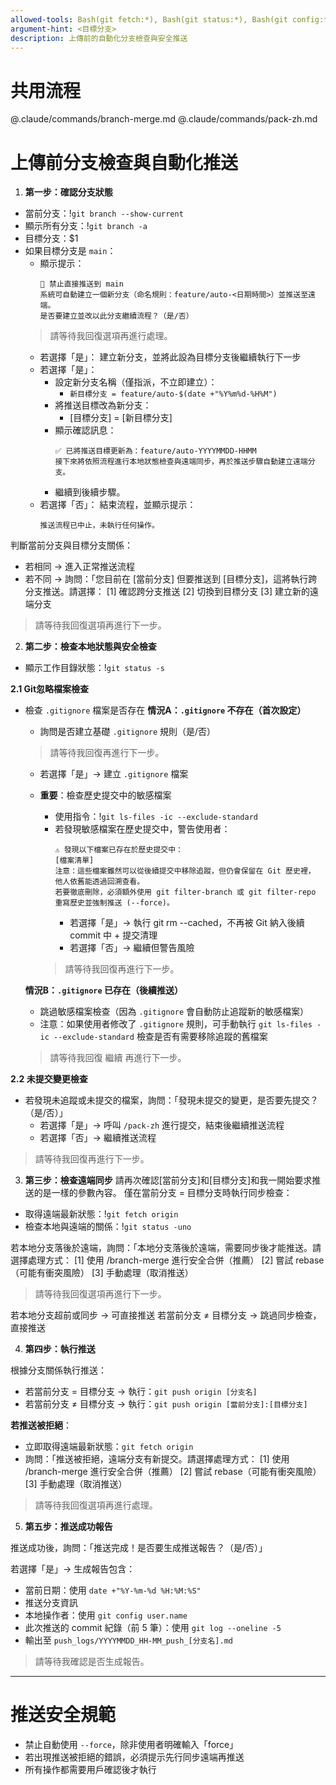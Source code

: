 ```yaml
---
allowed-tools: Bash(git fetch:*), Bash(git status:*), Bash(git config:*), Bash(git branch:*), Bash(git diff:*), Bash(git pull:*), Bash(git push:*), Bash(git log:*), Read, Write
argument-hint: <目標分支>
description: 上傳前的自動化分支檢查與安全推送
---
```


# 共用流程
@.claude/commands/branch-merge.md
@.claude/commands/pack-zh.md

# 上傳前分支檢查與自動化推送

1. **第一步：確認分支狀態**
  - 當前分支：!`git branch --show-current`
  - 顯示所有分支：!`git branch -a`
  - 目標分支：$1
  - 如果目標分支是 `main`：  
    - 顯示提示：  
      ```
      🚫 禁止直接推送到 main  
      系統可自動建立一個新分支（命名規則：feature/auto-<日期時間>）並推送至遠端。  
      是否要建立並改以此分支繼續流程？（是/否）  
      ```
    > 請等待我回復選項再進行處理。
      - 若選擇「是」： 建立新分支，並將此設為目標分支後繼續執行下一步 
      - 若選擇「是」：
        - 設定新分支名稱（僅指派，不立即建立）：
          - `新目標分支 = feature/auto-$(date +"%Y%m%d-%H%M")`
        - 將推送目標改為新分支：
          - [目標分支] = [新目標分支]
        - 顯示確認訊息：
          ```
          ✅ 已將推送目標更新為：feature/auto-YYYYMMDD-HHMM
          接下來將依照流程進行本地狀態檢查與遠端同步，再於推送步驟自動建立遠端分支。
          ```
        - 繼續到後續步驟。
      - 若選擇「否」： 結束流程，並顯示提示：  
          ```
          推送流程已中止，未執行任何操作。  
          ```

  判斷當前分支與目標分支關係：
  - 若相同 → 進入正常推送流程
  - 若不同 → 詢問：「您目前在 [當前分支] 但要推送到 [目標分支]，這將執行跨分支推送。請選擇：
    [1] 確認跨分支推送
    [2] 切換到目標分支
    [3] 建立新的遠端分支

  > 請等待我回復選項再進行下一步。

2. **第二步：檢查本地狀態與安全檢查**
  - 顯示工作目錄狀態：!`git status -s`

  **2.1 Git忽略檔案檢查**
  - 檢查 `.gitignore` 檔案是否存在
    **情況A：`.gitignore` 不存在（首次設定）**
    - 詢問是否建立基礎 `.gitignore` 規則（是/否）

    > 請等待我回復再進行下一步。

      - 若選擇「是」→ 建立 `.gitignore` 檔案
      - **重要**：檢查歷史提交中的敏感檔案
        - 使用指令：!`git ls-files -ic --exclude-standard`
        - 若發現敏感檔案在歷史提交中，警告使用者：
          ```
          ⚠️ 發現以下檔案已存在於歷史提交中：
          [檔案清單]
          注意：這些檔案雖然可以從後續提交中移除追蹤，但仍會保留在 Git 歷史裡，
          他人依舊能透過回溯查看。
          若要徹底刪除，必須額外使用 git filter-branch 或 git filter-repo
          重寫歷史並強制推送 (--force)。

          ```
          - 若選擇「是」→ 執行 git rm --cached，不再被 Git 納入後續 commit 中 + 提交清理
          - 若選擇「否」→ 繼續但警告風險

        > 請等待我回復再進行下一步。

    **情況B：`.gitignore` 已存在（後續推送）**
      - 跳過敏感檔案檢查（因為 `.gitignore` 會自動防止追蹤新的敏感檔案）
      - 注意：如果使用者修改了 `.gitignore` 規則，可手動執行 `git ls-files -ic --exclude-standard` 檢查是否有需要移除追蹤的舊檔案
    > 請等待我回復 繼續 再進行下一步。

  **2.2 未提交變更檢查**
  - 若發現未追蹤或未提交的檔案，詢問：「發現未提交的變更，是否要先提交？（是/否）」
    - 若選擇「是」→ 呼叫 `/pack-zh` 進行提交，結束後繼續推送流程
    - 若選擇「否」→ 繼續推送流程

  > 請等待我回復再進行下一步。

3. **第三步：檢查遠端同步**
  請再次確認[當前分支]和[目標分支]和我一開始要求推送的是一樣的參數內容。
  僅在當前分支 = 目標分支時執行同步檢查：
  - 取得遠端最新狀態：!`git fetch origin`
  - 檢查本地與遠端的關係：!`git status -uno`

  若本地分支落後於遠端，詢問：「本地分支落後於遠端，需要同步後才能推送。請選擇處理方式：
  [1] 使用 /branch-merge 進行安全合併（推薦）
  [2] 嘗試 rebase（可能有衝突風險）
  [3] 手動處理（取消推送）


  > 請等待我回復選項再進行下一步。

  若本地分支超前或同步 → 可直接推送
  若當前分支 ≠ 目標分支 → 跳過同步檢查，直接推送

4. **第四步：執行推送**

  根據分支關係執行推送：
  - 若當前分支 = 目標分支 → 執行：`git push origin [分支名]`
  - 若當前分支 ≠ 目標分支 → 執行：`git push origin [當前分支]:[目標分支]`

  **若推送被拒絕**：
  - 立即取得遠端最新狀態：`git fetch origin`
  - 詢問：「推送被拒絕，遠端分支有新提交。請選擇處理方式：
    [1] 使用 /branch-merge 進行安全合併（推薦）
    [2] 嘗試 rebase（可能有衝突風險）
    [3] 手動處理（取消推送）

  > 請等待我回復選項再進行處理。

5. **第五步：推送成功報告**

  推送成功後，詢問：「推送完成！是否要生成推送報告？（是/否）」

  若選擇「是」→ 生成報告包含：
  - 當前日期：使用 `date +"%Y-%m-%d %H:%M:%S"`
  - 推送分支資訊
  - 本地操作者：使用 `git config user.name`
  - 此次推送的 commit 紀錄（前 5 筆）：使用 `git log --oneline -5`
  - 輸出至 `push_logs/YYYYMMDD_HH-MM_push_[分支名].md`

  > 請等待我確認是否生成報告。

---

# 推送安全規範
- 禁止自動使用 `--force`，除非使用者明確輸入「force」
- 若出現推送被拒絕的錯誤，必須提示先行同步遠端再推送
- 所有操作都需要用戶確認後才執行
